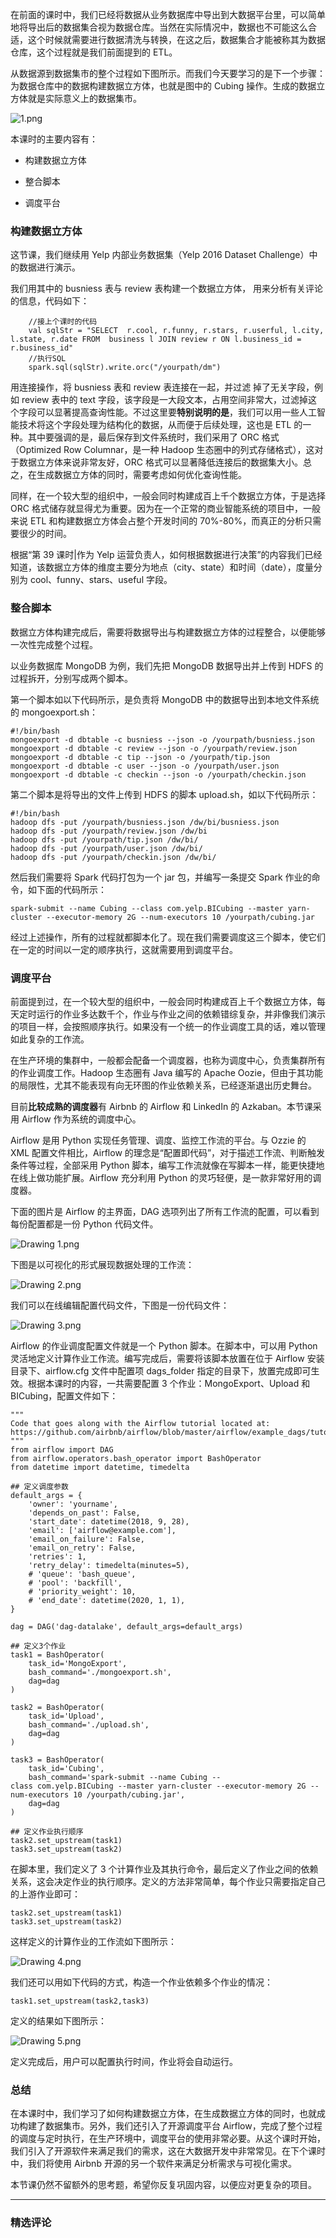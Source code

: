 <p data-nodeid="2563">在前面的课时中，我们已经将数据从业务数据库中导出到大数据平台里，可以简单地将导出后的数据集合视为数据仓库。当然在实际情况中，数据也不可能这么合适，这个时候就需要进行数据清洗与转换，在这之后，数据集合才能被称其为数据仓库，这个过程就是我们前面提到的 ETL。</p>
<p data-nodeid="2564">从数据源到数据集市的整个过程如下图所示。而我们今天要学习的是下一个步骤：为数据仓库中的数据构建数据立方体，也就是图中的 Cubing 操作。生成的数据立方体就是实际意义上的数据集市。</p>
<p data-nodeid="2565"><img alt="1.png" src="https://s0.lgstatic.com/i/image/M00/48/F8/Ciqc1F9OCnKAMkGWAABa83_NNug190.png" data-nodeid="2620"></p>
<p data-nodeid="2566">本课时的主要内容有：</p>
<ul data-nodeid="2567">
<li data-nodeid="2568">
<p data-nodeid="2569">构建数据立方体</p>
</li>
<li data-nodeid="2570">
<p data-nodeid="2571">整合脚本</p>
</li>
<li data-nodeid="2572">
<p data-nodeid="2573">调度平台</p>
</li>
</ul>
<h3 data-nodeid="2574">构建数据立方体</h3>
<p data-nodeid="2575">这节课，我们继续用 Yelp 内部业务数据集（Yelp 2016 Dataset Challenge）中的数据进行演示。</p>
<p data-nodeid="2576">我们用其中的 busniess 表与 review 表构建一个数据立方体， 用来分析有关评论的信息，代码如下：</p>
<pre class="lang-scala" data-nodeid="2577"><code data-language="scala">    <span class="hljs-comment">//接上个课时的代码</span>
&nbsp; &nbsp; <span class="hljs-keyword">val</span> sqlStr = <span class="hljs-string">"SELECT&nbsp; r.cool, r.funny, r.stars, r.userful, l.city, l.state, r.date FROM&nbsp; business l JOIN review r ON l.business_id = r.business_id"</span>
&nbsp; &nbsp;&nbsp;<span class="hljs-comment">//执行SQL</span>
&nbsp; &nbsp; spark.sql(sqlStr).write.orc(<span class="hljs-string">"/yourpath/dm"</span>)
</code></pre>
<p data-nodeid="2578">用连接操作，将 busniess 表和 review 表连接在一起，并过滤 掉了无关字段，例如 review 表中的 text 字段，该字段是一大段文本，占用空间非常大，过滤掉这个字段可以显著提高查询性能。不过这里要<strong data-nodeid="2633">特别说明的是</strong>，我们可以用一些人工智能技术将这个字段处理为结构化的数据，从而便于后续处理，这也是 ETL 的一种。其中要强调的是，最后保存到文件系统时，我们采用了 ORC 格式（Optimized Row Columnar，是一种 Hadoop 生态圈中的列式存储格式），这对于数据立方体来说非常友好，ORC 格式可以显著降低连接后的数据集大小。总之，在生成数据立方体的同时，需要考虑如何优化查询性能。</p>
<p data-nodeid="2579">同样，在一个较大型的组织中，一般会同时构建成百上千个数据立方体，于是选择 ORC 格式储存就显得尤为重要。因为在一个正常的商业智能系统的项目中，一般来说 ETL 和构建数据立方体会占整个开发时间的 70%-80%，而真正的分析只需要很少的时间。</p>
<p data-nodeid="2580">根据“第 39 课时|作为 Yelp 运营负责人，如何根据数据进行决策”的内容我们已经知道，该数据立方体的维度主要分为地点（city、state）和时间（date），度量分别为 cool、funny、stars、useful 字段。</p>
<h3 data-nodeid="2581">整合脚本</h3>
<p data-nodeid="2582">数据立方体构建完成后，需要将数据导出与构建数据立方体的过程整合，以便能够一次性完成整个过程。</p>
<p data-nodeid="3172">以业务数据库 MongoDB 为例，我们先把 MongoDB 数据导出并上传到 HDFS 的过程拆开，分别写成两个脚本。</p>



<p data-nodeid="2584">第一个脚本如以下代码所示，是负责将 MongoDB 中的数据导出到本地文件系统的 mongoexport.sh：</p>
<pre class="lang-shell" data-nodeid="2585"><code data-language="shell"><span class="hljs-meta">#</span><span class="bash">!/bin/bash</span>
mongoexport -d dbtable -c busniess --json -o /yourpath/busniess.json
mongoexport -d dbtable -c review --json -o /yourpath/review.json 
mongoexport -d dbtable -c tip --json -o /yourpath/tip.json
mongoexport -d dbtable -c user --json -o /yourpath/user.json
mongoexport -d dbtable -c checkin --json -o /yourpath/checkin.json
</code></pre>
<p data-nodeid="2586">第二个脚本是将导出的文件上传到 HDFS 的脚本 upload.sh，如以下代码所示：</p>
<pre class="lang-shell" data-nodeid="2587"><code data-language="shell"><span class="hljs-meta">#</span><span class="bash">!/bin/bash</span>
hadoop dfs -put /yourpath/busniess.json /dw/bi/busniess.json
hadoop dfs -put /yourpath/review.json /dw/bi
hadoop dfs -put /yourpath/tip.json /dw/bi/
hadoop dfs -put /yourpath/user.json /dw/bi/
hadoop dfs -put /yourpath/checkin.json /dw/bi/
</code></pre>
<p data-nodeid="4148">然后我们需要将 Spark 代码打包为一个 jar 包，并编写一条提交 Spark 作业的命令，如下面的代码所示：</p>




<pre class="lang-java" data-nodeid="2589"><code data-language="java">spark-submit&nbsp;--name&nbsp;Cubing --<span class="hljs-class"><span class="hljs-keyword">class</span>&nbsp;<span class="hljs-title">com</span>.<span class="hljs-title">yelp</span>.<span class="hljs-title">BICubing</span>&nbsp;--<span class="hljs-title">master</span>&nbsp;<span class="hljs-title">yarn</span>-<span class="hljs-title">cluster</span>&nbsp;--<span class="hljs-title">executor</span>-<span class="hljs-title">memory</span>&nbsp;2<span class="hljs-title">G</span>&nbsp;--<span class="hljs-title">num</span>-<span class="hljs-title">executors</span>&nbsp;10&nbsp;/<span class="hljs-title">yourpath</span>/<span class="hljs-title">cubing</span>.<span class="hljs-title">jar</span>
</span></code></pre>
<p data-nodeid="2590">经过上述操作，所有的过程就都脚本化了。现在我们需要调度这三个脚本，使它们在一定的时间以一定的顺序执行，这就需要用到调度平台。</p>
<h3 data-nodeid="2591">调度平台</h3>
<p data-nodeid="2592">前面提到过，在一个较大型的组织中，一般会同时构建成百上千个数据立方体，每天定时运行的作业多达数千个，作业与作业之间的依赖错综复杂，并非像我们演示的项目一样，会按照顺序执行。如果没有一个统一的作业调度工具的话，难以管理如此复杂的工作流。</p>
<p data-nodeid="2593">在生产环境的集群中，一般都会配备一个调度器，也称为调度中心，负责集群所有的作业调度工作。Hadoop 生态圈有 Java 编写的 Apache Oozie，但由于其功能的局限性，尤其不能表现有向无环图的作业依赖关系，已经逐渐退出历史舞台。</p>
<p data-nodeid="2594">目前<strong data-nodeid="2653">比较成熟的调度器</strong>有 Airbnb 的 Airflow 和 LinkedIn 的 Azkaban。本节课采用 Airflow 作为系统的调度中心。</p>
<p data-nodeid="2595">Airflow 是用 Python 实现任务管理、调度、监控工作流的平台。与 Ozzie 的 XML 配置文件相比，Airflow 的理念是“配置即代码”，对于描述工作流、判断触发条件等过程，全部采用 Python 脚本，编写工作流就像在写脚本一样，能更快捷地在线上做功能扩展。Airflow 充分利用 Python 的灵巧轻便，是一款非常好用的调度器。</p>
<p data-nodeid="2596">下面的图片是 Airflow 的主界面，DAG 选项列出了所有工作流的配置，可以看到每份配置都是一份 Python 代码文件。</p>
<p data-nodeid="2597"><img alt="Drawing 1.png" src="https://s0.lgstatic.com/i/image/M00/49/02/CgqCHl9OCZ2AJi7GAACdD_Xssl4740.png" data-nodeid="2658"></p>
<p data-nodeid="2598">下图是以可视化的形式展现数据处理的工作流：</p>
<p data-nodeid="2599"><img alt="Drawing 2.png" src="https://s0.lgstatic.com/i/image/M00/49/02/CgqCHl9OCaOAADVVAAEpHLgVDeI153.png" data-nodeid="2662"></p>
<p data-nodeid="2600">我们可以在线编辑配置代码文件，下图是一份代码文件：</p>
<p data-nodeid="2601"><img alt="Drawing 3.png" src="https://s0.lgstatic.com/i/image/M00/49/02/CgqCHl9OCamAQPHwAAEHfsxdsc0520.png" data-nodeid="2666"></p>
<p data-nodeid="2602">Airflow 的作业调度配置文件就是一个 Python 脚本。在脚本中，可以用 Python 灵活地定义计算作业工作流。编写完成后，需要将该脚本放置在位于 Airflow 安装目录下、airflow.cfg 文件中配置项 dags_folder 指定的目录下，放置完成即可生效。根据本课时的内容，一共需要配置 3 个作业：MongoExport、Upload 和 BICubing，配置文件如下：</p>
<pre class="lang-python" data-nodeid="2603"><code data-language="python"><span class="hljs-string">"""
Code&nbsp;that&nbsp;goes&nbsp;along&nbsp;with&nbsp;the&nbsp;Airflow&nbsp;tutorial&nbsp;located&nbsp;at:
https://github.com/airbnb/airflow/blob/master/airflow/example_dags/tutorial.py
"""</span>
<span class="hljs-keyword">from</span>&nbsp;airflow&nbsp;<span class="hljs-keyword">import</span>&nbsp;DAG
<span class="hljs-keyword">from</span>&nbsp;airflow.operators.bash_operator&nbsp;<span class="hljs-keyword">import</span>&nbsp;BashOperator
<span class="hljs-keyword">from</span>&nbsp;datetime&nbsp;<span class="hljs-keyword">import</span>&nbsp;datetime,&nbsp;timedelta
&nbsp;
<span class="hljs-comment">##&nbsp;定义调度参数</span>
default_args&nbsp;=&nbsp;{
&nbsp;&nbsp;&nbsp;&nbsp;<span class="hljs-string">'owner'</span>:&nbsp;<span class="hljs-string">'yourname'</span>,
&nbsp;&nbsp;&nbsp;&nbsp;<span class="hljs-string">'depends_on_past'</span>:&nbsp;<span class="hljs-literal">False</span>,
&nbsp;&nbsp;&nbsp;&nbsp;<span class="hljs-string">'start_date'</span>:&nbsp;datetime(<span class="hljs-number">2018</span>,&nbsp;<span class="hljs-number">9</span>,&nbsp;<span class="hljs-number">28</span>),
&nbsp;&nbsp;&nbsp;&nbsp;<span class="hljs-string">'email'</span>:&nbsp;[<span class="hljs-string">'airflow@example.com'</span>],
&nbsp;&nbsp;&nbsp;&nbsp;<span class="hljs-string">'email_on_failure'</span>:&nbsp;<span class="hljs-literal">False</span>,
&nbsp;&nbsp;&nbsp;&nbsp;<span class="hljs-string">'email_on_retry'</span>:&nbsp;<span class="hljs-literal">False</span>,
&nbsp;&nbsp;&nbsp;&nbsp;<span class="hljs-string">'retries'</span>:&nbsp;<span class="hljs-number">1</span>,
&nbsp;&nbsp;&nbsp;&nbsp;<span class="hljs-string">'retry_delay'</span>:&nbsp;timedelta(minutes=<span class="hljs-number">5</span>),
&nbsp;&nbsp;&nbsp;&nbsp;<span class="hljs-comment">#&nbsp;'queue':&nbsp;'bash_queue',</span>
&nbsp;&nbsp;&nbsp;&nbsp;<span class="hljs-comment">#&nbsp;'pool':&nbsp;'backfill',</span>
&nbsp;&nbsp;&nbsp;&nbsp;<span class="hljs-comment">#&nbsp;'priority_weight':&nbsp;10,</span>
&nbsp;&nbsp;&nbsp;&nbsp;<span class="hljs-comment">#&nbsp;'end_date':&nbsp;datetime(2020,&nbsp;1,&nbsp;1),</span>
}
&nbsp;
dag&nbsp;=&nbsp;DAG(<span class="hljs-string">'dag-datalake'</span>,&nbsp;default_args=default_args)
&nbsp;
<span class="hljs-comment">##&nbsp;定义3个作业</span>
task1&nbsp;=&nbsp;BashOperator(
&nbsp;&nbsp;&nbsp;&nbsp;task_id=<span class="hljs-string">'MongoExport'</span>,
&nbsp;&nbsp;&nbsp;&nbsp;bash_command=<span class="hljs-string">'./mongoexport.sh'</span>,
&nbsp;&nbsp;&nbsp;&nbsp;dag=dag
)
&nbsp;
task2&nbsp;=&nbsp;BashOperator(
&nbsp;&nbsp;&nbsp;&nbsp;task_id=<span class="hljs-string">'Upload'</span>,
&nbsp;&nbsp;&nbsp;&nbsp;bash_command=<span class="hljs-string">'./upload.sh'</span>,
&nbsp;&nbsp;&nbsp;&nbsp;dag=dag
)
&nbsp;
task3&nbsp;=&nbsp;BashOperator(
&nbsp;&nbsp;&nbsp;&nbsp;task_id=<span class="hljs-string">'Cubing'</span>,
&nbsp;&nbsp;&nbsp;&nbsp;bash_command=<span class="hljs-string">'spark-submit&nbsp;--name&nbsp;Cubing --class&nbsp;com.yelp.BICubing&nbsp;--master&nbsp;yarn-cluster&nbsp;--executor-memory&nbsp;2G&nbsp;--num-executors&nbsp;10&nbsp;/yourpath/cubing.jar'</span>,
&nbsp;&nbsp;&nbsp;&nbsp;dag=dag
)
&nbsp;
<span class="hljs-comment">##&nbsp;定义作业执行顺序</span>
task2.set_upstream(task1)
task3.set_upstream(task2)
</code></pre>
<p data-nodeid="2604">在脚本里，我们定义了 3 个计算作业及其执行命令，最后定义了作业之间的依赖关系，这会决定作业的执行顺序。定义的方法非常简单，每个作业只需要指定自己的上游作业即可：</p>
<pre class="lang-yaml" data-nodeid="2605"><code data-language="yaml"><span class="hljs-string">task2.set_upstream(task1)</span>
<span class="hljs-string">task3.set_upstream(task2)</span>
</code></pre>
<p data-nodeid="2606">这样定义的计算作业的工作流如下图所示：</p>
<p data-nodeid="2607"><img alt="Drawing 4.png" src="https://s0.lgstatic.com/i/image/M00/49/03/CgqCHl9OCbSAb-DSAACEIf6UbfQ342.png" data-nodeid="2674"></p>
<p data-nodeid="2608">我们还可以用如下代码的方式，构造一个作业依赖多个作业的情况：</p>
<pre class="lang-yaml" data-nodeid="2609"><code data-language="yaml"><span class="hljs-string">task1.set_upstream(task2,task3)</span>
</code></pre>
<p data-nodeid="2610">定义的结果如下图所示：</p>
<p data-nodeid="2611"><img alt="Drawing 5.png" src="https://s0.lgstatic.com/i/image/M00/49/03/CgqCHl9OCbuAWLIIAACA8WF-KYY898.png" data-nodeid="2679"></p>
<p data-nodeid="2612">定义完成后，用户可以配置执行时间，作业将会自动运行。</p>
<h3 data-nodeid="2613">总结</h3>
<p data-nodeid="2614">在本课时中，我们学习了如何构建数据立方体，在生成数据立方体的同时，也就成功构建了数据集市。另外，我们还引入了开源调度平台 Airflow，完成了整个过程的调度与定时执行，在生产环境中，调度平台的使用非常必要。从这个课时开始，我们引入了开源软件来满足我们的需求，这在大数据开发中非常常见。在下个课时中，我们将使用 Airbnb 开源的另一个软件来满足分析需求与可视化需求。</p>
<p data-nodeid="2615">本节课仍然不留额外的思考题，希望你反复巩固内容，以便应对更复杂的项目。</p>

---

### 精选评论


